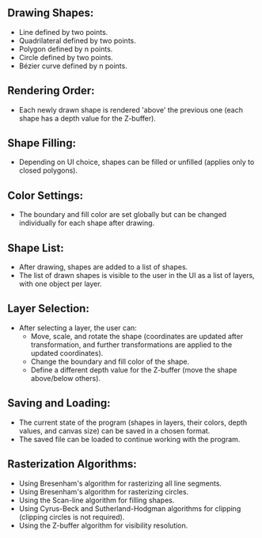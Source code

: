 ## Drawing Shapes:
- Line defined by two points.
- Quadrilateral defined by two points.
- Polygon defined by n points.
- Circle defined by two points.
- Bézier curve defined by n points.

## Rendering Order:
- Each newly drawn shape is rendered 'above' the previous one (each shape has a depth value for the Z-buffer).

## Shape Filling:
- Depending on UI choice, shapes can be filled or unfilled (applies only to closed polygons).

## Color Settings:
- The boundary and fill color are set globally but can be changed individually for each shape after drawing.

## Shape List:
- After drawing, shapes are added to a list of shapes.
- The list of drawn shapes is visible to the user in the UI as a list of layers, with one object per layer.

## Layer Selection:
- After selecting a layer, the user can:
  - Move, scale, and rotate the shape (coordinates are updated after transformation, and further transformations are applied to the updated coordinates).
  - Change the boundary and fill color of the shape.
  - Define a different depth value for the Z-buffer (move the shape above/below others).

## Saving and Loading:
- The current state of the program (shapes in layers, their colors, depth values, and canvas size) can be saved in a chosen format.
- The saved file can be loaded to continue working with the program.

## Rasterization Algorithms:
- Using Bresenham's algorithm for rasterizing all line segments.
- Using Bresenham's algorithm for rasterizing circles.
- Using the Scan-line algorithm for filling shapes.
- Using Cyrus-Beck and Sutherland-Hodgman algorithms for clipping (clipping circles is not required).
- Using the Z-buffer algorithm for visibility resolution.
